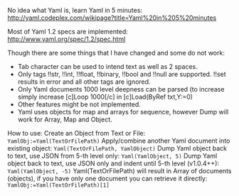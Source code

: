 No idea what Yaml is, learn Yaml in 5 minutes: http://yaml.codeplex.com/wikipage?title=Yaml%20in%205%20minutes

Most of Yaml 1.2 specs are implemented: http://www.yaml.org/spec/1.2/spec.html

Though there are some things that I have changed and some do not work:

  - Tab character can be used to intend text as well as 2 spaces.
  - Only tags !!str, !!int, !!float, !!binary, !!bool and !!null are supported. !!set results in error and all other tags are ignored.
  - Only Yaml documents 1000 level deepness can be parsed (to increase simply increase [c]Loop 1000[/c] in [c]Load(ByRef txt,Y:=0)
  - Other features might be not implemented.
  - Yaml uses objects for map and arrays for sequence, however Dump will work for Array, Map and Object.

How to use:
  Create an Object from Text or File:
    `YamlObj:=Yaml(TextOrFilePath)`
  Apply/combine another Yaml document into existing object:
    `Yaml(TextOrFilePath, YamlObject)`
  Dump Yaml object back to text, use JSON from 5-th level only:
    `Yaml(YamlObject, 5)`
  Dump Yaml object back to text, use JSON only and indent until 5-th level (v1.0.4++):
    `Yaml(YamlObject, -5)`
  Yaml(TextOrFilePath) will result in Array of documents (objects), if you have only one document you can retrieve it directly:
    `YamlObj:=Yaml(TextOrFilePath)[1]`
